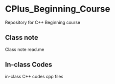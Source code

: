 # CPlus_Beginning_Course
Repository for C++ Beginning course

## Class note
Class note read.me

## In-class Codes
in-class C++ codes cpp files
